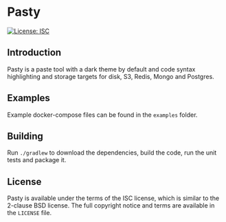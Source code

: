 # Pasty


[![License: ISC](https://img.shields.io/badge/License-ISC-blue.svg)](https://opensource.org/licenses/ISC)

## Introduction

Pasty is a paste tool with a dark theme by default and code syntax highlighting and storage targets for disk, S3, Redis, Mongo and Postgres.

## Examples

Example docker-compose files can be found in the `examples` folder.

## Building

Run `./gradlew` to download the dependencies, build the code, run the unit tests
and package it.

## License

Pasty is available under the terms of the ISC license, which is similar
to the 2-clause BSD license. The full copyright notice and terms are available
in the `LICENSE` file.
